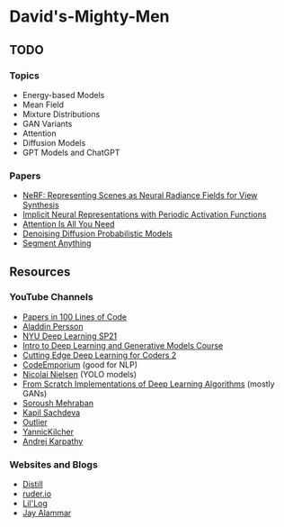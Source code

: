 # David's-Mighty-Men

## TODO
### Topics
- Energy-based Models
- Mean Field
- Mixture Distributions
- GAN Variants
- Attention
- Diffusion Models
- GPT Models and ChatGPT

### Papers
- [NeRF: Representing Scenes as Neural Radiance Fields for View Synthesis](https://arxiv.org/abs/2003.08934)
- [Implicit Neural Representations with Periodic Activation Functions](https://arxiv.org/abs/2006.09661)
- [Attention Is All You Need](https://arxiv.org/abs/1706.03762)
- [Denoising Diffusion Probabilistic Models](https://arxiv.org/abs/2006.11239)
- [Segment Anything](https://arxiv.org/abs/2304.02643)

## Resources

### YouTube Channels
- [Papers in 100 Lines of Code](https://www.youtube.com/@papersin100linesofcode)
- [Aladdin Persson](https://www.youtube.com/@AladdinPersson)
- [NYU Deep Learning SP21](https://www.youtube.com/playlist?list=PLLHTzKZzVU9e6xUfG10TkTWApKSZCzuBI)
- [Intro to Deep Learning and Generative Models Course](https://www.youtube.com/playlist?list=PLTKMiZHVd_2KJtIXOW0zFhFfBaJJilH51)
- [Cutting Edge Deep Learning for Coders 2](https://www.youtube.com/playlist?list=PLfYUBJiXbdtTttBGq-u2zeY1OTjs5e-Ia)
- [CodeEmporium](https://www.youtube.com/@CodeEmporium) (good for NLP)
- [Nicolai Nielsen](https://www.youtube.com/@NicolaiAI) (YOLO models)
- [From Scratch Implementations of Deep Learning Algorithms](https://www.youtube.com/playlist?list=PLxqBkZuBynVRX6QExfPyzRGj5Ap_zmcAJ) (mostly GANs)
- [Soroush Mehraban](https://www.youtube.com/@soroushmehraban)
- [Kapil Sachdeva](https://www.youtube.com/@KapilSachdeva)
- [Outlier](https://www.youtube.com/@outliier)
- [YannicKilcher](https://www.youtube.com/@YannicKilcher)
- [Andrej Karpathy](https://www.youtube.com/@AndrejKarpathy)

### Websites and Blogs
- [Distill](https://distill.pub/)
- [ruder.io](https://www.ruder.io/)
- [Lil'Log](https://lilianweng.github.io/)
- [Jay Alammar](https://jalammar.github.io/)
